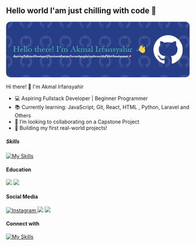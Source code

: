 ## Hello world I'am just chilling with code 👋 

![Akmal Irfansyahir](img/new-banner.png)

Hi there! 👋 I'm Akmal Irfansyahir
- 💻 Aspiring Fullstack Developer | Beginner Programmer
- 📚 Currently learning: JavaScript, Git,  React, HTML , Python, Laravel and Others
- 👯 I’m looking to collaborating on a Capstone Project 
- 🚀 Building my first real-world projects!

##### Skills
[![My Skills](https://skillicons.dev/icons?i=js,html,css,react&theme=dark&perline=4)](https://skillicons.dev)



#### Education 
<img src="https://img.shields.io/badge/Udemy-EC5252?style=for-the-badge&logo=Udemy&logoColor=white">
<img src="https://img.shields.io/badge/W3Schools-04AA6D?style=for-the-badge&logo=W3Schools&logoColor=white">

#### Social Media 
<a href="https://www.instagram.com/affnsyhr_?igshid=N3Q3c3EybTQ1Z2Vz">
  <img src="https://img.shields.io/badge/Instagram-E4405F?style=for-the-badge&logo=instagram&logoColor=white" alt="Instagram">
</a>
<img src="https://img.shields.io/badge/TikTok-000000?style=for-the-badge&logo=tiktok&logoColor=white">
<img src="https://img.shields.io/badge/Strava-FC4C02?style=for-the-badge&logo=strava&logoColor=white">

#### Connect with 
[![My Skills](https://skillicons.dev/icons?i=gmail,linkedin&theme=light&perline=4)](https://skillicons.dev)

<!--
**Affnsyhr/Affnsyhr** is a ✨ _special_ ✨ repository because its `README.md` (this file) appears on your GitHub profile.

Here are some ideas to get you started:

- 🔭 I’m currently working on ...
- 🌱 I’m currently learning ...
- 👯 I’m looking to collaborate on ...
- 🤔 I’m looking for help with ...
- 💬 Ask me about ...
- 📫 How to reach me: ...
- 😄 Pronouns: ...
- ⚡ Fun fact: ...
-->

